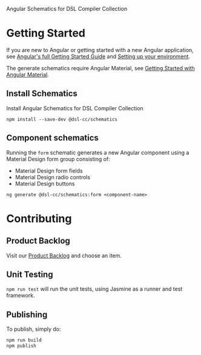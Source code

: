 Angular Schematics for DSL Compiler Collection

# Getting Started

If you are new to Angular or getting started with a new Angular application, see [Angular's full Getting Started Guide](https://angular.io/start) and [Setting up your environment](https://angular.io/guide/setup-local).

The generate schematics require Angular Material, see [Getting Started with Angular Material](https://material.angular.io/guide/getting-started).

## Install Schematics

Install Angular Schematics for DSL Compiler Collection

```
npm install --save-dev @dsl-cc/schematics
```

## Component schematics

Running the `form` schematic generates a new Angular component using a Material Design form group consisting of:
- Material Design form fields
- Material Design radio controls
- Material Design buttons

```
ng generate @dsl-cc/schematics:form <component-name>
```

# Contributing 

## Product Backlog

Visit our [Product Backlog](https://github.com/oliverkocsis/dsl-compiler-collection/projects/1) and choose an item. 

## Unit Testing

`npm run test` will run the unit tests, using Jasmine as a runner and test framework.

## Publishing

To publish, simply do:

```bash
npm run build
npm publish
```
